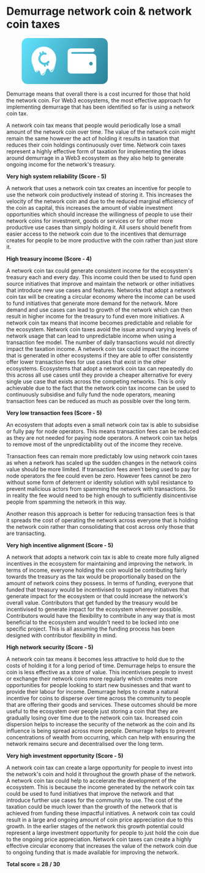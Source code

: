 # Demurrage network coin & network coin taxes

<div align="left"><figure><img src="../../.gitbook/assets/demurrage-money-wealth-tax.png" alt="" width="225"><figcaption></figcaption></figure></div>

Demurrage means that overall there is a cost incurred for those that hold the network coin. For Web3 ecosystems, the most effective approach for implementing demurrage that has been identified so far is using a network coin tax.

A network coin tax means that people would periodically lose a small amount of the network coin over time. The value of the network coin might remain the same however the act of holding it results in taxation that reduces their coin holdings continuously over time. Network coin taxes represent a highly effective form of taxation for implementing the ideas around demurrage in a Web3 ecosystem as they also help to generate ongoing income for the network's treasury.



**Very high system reliability (Score - 5)**

A network that uses a network coin tax creates an incentive for people to use the network coin productively instead of storing it. This increases the velocity of the network coin and due to the reduced marginal efficiency of the coin as capital, this increases the amount of viable investment opportunities which should increase the willingness of people to use their network coins for investment, goods or services or for other more productive use cases than simply holding it. All users should benefit from easier access to the network coin due to the incentives that demurrage creates for people to be more productive with the coin rather than just store it.



**High treasury income (Score - 4)**

A network coin tax could generate consistent income for the ecosystem's treasury each and every day. This income could then be used to fund open source initiatives that improve and maintain the network or other initiatives that introduce new use cases and features. Networks that adopt a network coin tax will be creating a circular economy where the income can be used to fund initiatives that generate more demand for the network. More demand and use cases can lead to growth of the network which can then result in higher income for the treasury to fund even more initiatives. A network coin tax means that income becomes predictable and reliable for the ecosystem. Network coin taxes avoid the issue around varying levels of network usage that can lead to unpredictable income when using a transaction fee model. The number of daily transactions would not directly impact the taxation income. A network coin tax could impact the income that is generated in other ecosystems if they are able to offer consistently offer lower transaction fees for use cases that exist in the other ecosystems. Ecosystems that adopt a network coin tax can repeatedly do this across all use cases until they provide a cheaper alternative for every single use case that exists across the competing networks. This is only achievable due to the fact that the network coin tax income can be used to continuously subsidise and fully fund the node operators, meaning transaction fees can be reduced as much as possible over the long term.



**Very low transaction fees (Score - 5)**

An ecosystem that adopts even a small network coin tax is able to subsidise or fully pay for node operators. This means transaction fees can be reduced as they are not needed for paying node operators. A network coin tax helps to remove most of the unpredictability out of the income they receive.

Transaction fees can remain more predictably low using network coin taxes as when a network has scaled up the sudden changes in the network coins value should be more limited. If transaction fees aren’t being used to pay for node operators the fee could even be zero. However fees cannot be zero without some form of deterrent or identity solution with sybil resistance to prevent malicious actors from spamming the network with transactions. So in reality the fee would need to be high enough to sufficiently disincentivise people from spamming the network in this way.

Another reason this approach is better for reducing transaction fees is that it spreads the cost of operating the network across everyone that is holding the network coin rather than consolidating that cost across only those that are transacting.



**Very high incentive alignment (Score - 5)**

A network that adopts a network coin tax is able to create more fully aligned incentives in the ecosystem for maintaining and improving the network. In terms of income, everyone holding the coin would be contributing fairly towards the treasury as the tax would be proportionally based on the amount of network coins they possess. In terms of funding, everyone that funded that treasury would be incentivised to support any initiatives that generate impact for the ecosystem or that could increase the network's overall value. Contributors that get funded by the treasury would be incentivised to generate impact for the ecosystem wherever possible. Contributors would have the flexibility to contribute in any way that is most beneficial to the ecosystem and wouldn’t need to be locked into one specific project. This is all assuming the funding process has been designed with contributor flexibility in mind.



**High network security (Score - 5)**

A network coin tax means it becomes less attractive to hold due to the costs of holding it for a long period of time. Demurrage helps to ensure the coin is less effective as a store of value. This incentivises people to invest or exchange their network coins more regularly which creates more opportunities for people looking to start new businesses and that want to provide their labour for income. Demurrage helps to create a natural incentive for coins to disperse over time across the community to people that are offering their goods and services. These outcomes should be more useful to the ecosystem over people just storing a coin that they are gradually losing over time due to the network coin tax. Increased coin dispersion helps to increase the security of the network as the coin and its influence is being spread across more people. Demurrage helps to prevent concentrations of wealth from occurring, which can help with ensuring the network remains secure and decentralised over the long term.



**Very high investment opportunity (Score - 5)**

A network coin tax can create a large opportunity for people to invest into the network's coin and hold it throughout the growth phase of the network. A network coin tax could help to accelerate the development of the ecosystem. This is because the income generated by the network coin tax could be used to fund initiatives that improve the network and that introduce further use cases for the community to use. The cost of the taxation could be much lower than the growth of the network that is achieved from funding these impactful initiatives. A network coin tax could result in a large and ongoing amount of coin price appreciation due to this growth. In the earlier stages of the network this growth potential could represent a large investment opportunity for people to just hold the coin due to the ongoing price appreciation. Network coin taxes can create a highly effective circular economy that increases the value of the network coin due to ongoing funding that is made available for improving the network.



**Total score = 28 / 30**
